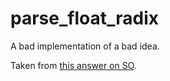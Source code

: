 parse_float_radix
=================

A bad implementation of a bad idea.

Taken from [this answer on SO](https://stackoverflow.com/a/47995336).
